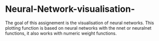 # Neural-Network-visualisation-
The goal of this assignement is the visualisation of neural networks. This plotting function is based on neural networks with the nnet or neuralnet functions, it also works with numeric weight functions.

